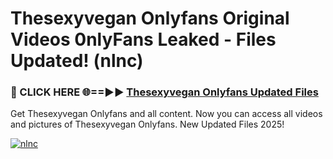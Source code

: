 # Thesexyvegan Onlyfans Original Videos 0nlyFans Leaked - Files Updated! (nlnc)

<h3>🔴 CLICK HERE 🌐==►► <a href="https://tinyurl.com/ehrbuxhb" rel="nofollow">Thesexyvegan Onlyfans Updated Files</a></h3>

Get Thesexyvegan Onlyfans and all content. Now you can access all videos and pictures of Thesexyvegan Onlyfans. New Updated Files 2025!

[![nlnc](https://i.imgur.com/lVYEuWS.gif)](https://tinyurl.com/ehrbuxhb)
